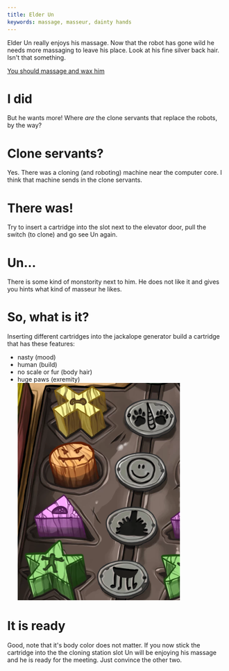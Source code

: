 ```yaml
---
title: Elder Un
keywords: massage, masseur, dainty hands
---
```


Elder Un really enjoys his massage. Now that the robot has gone wild he needs more massaging to leave his place. Look at his fine silver back hair. Isn't that something.

[You should massage and wax him](010-rufus-massage.md)

# I did
But he wants more! Where _are_ the clone servants that replace the robots, by the way?

# Clone servants?
Yes. There was a cloning (and roboting) machine near the computer core. I think that machine sends in the clone servants.

# There was!
Try to insert a cartridge into the slot next to the elevator door, pull the switch (to clone) and go see Un again.

# Un...
There is some kind of monstority next to him. He does not like it and gives you hints what kind of masseur he likes.

# So, what is it?
Inserting different cartridges into the jackalope generator build a cartridge that has these features:
 - nasty (mood)
 - human (build)
 - no scale or fur (body hair)
 - huge paws (exremity)
![Requirements for the masseur](un_pet.png)

# It is ready
Good, note that it's body color does not matter. If you now stick the cartridge into the the cloning station slot Un will be enjoying his massage and he is ready for the meeting. Just convince the other two.
